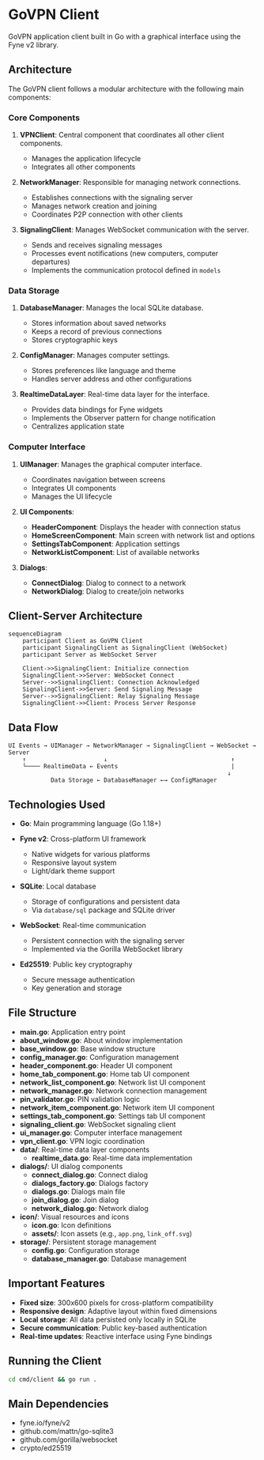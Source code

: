 # GoVPN Client

GoVPN application client built in Go with a graphical interface using the Fyne v2 library.

## Architecture

The GoVPN client follows a modular architecture with the following main components:

### Core Components

1. **VPNClient**: Central component that coordinates all other client components.
   - Manages the application lifecycle
   - Integrates all other components

2. **NetworkManager**: Responsible for managing network connections.
   - Establishes connections with the signaling server
   - Manages network creation and joining
   - Coordinates P2P connection with other clients

3. **SignalingClient**: Manages WebSocket communication with the server.
   - Sends and receives signaling messages
   - Processes event notifications (new computers, computer departures)
   - Implements the communication protocol defined in `models`

### Data Storage

1. **DatabaseManager**: Manages the local SQLite database.
   - Stores information about saved networks
   - Keeps a record of previous connections
   - Stores cryptographic keys

2. **ConfigManager**: Manages computer settings.
   - Stores preferences like language and theme
   - Handles server address and other configurations

3. **RealtimeDataLayer**: Real-time data layer for the interface.
   - Provides data bindings for Fyne widgets
   - Implements the Observer pattern for change notification
   - Centralizes application state

### Computer Interface

1. **UIManager**: Manages the graphical computer interface.
   - Coordinates navigation between screens
   - Integrates UI components
   - Manages the UI lifecycle

2. **UI Components**:
   - **HeaderComponent**: Displays the header with connection status
   - **HomeScreenComponent**: Main screen with network list and options
   - **SettingsTabComponent**: Application settings
   - **NetworkListComponent**: List of available networks

3. **Dialogs**:
   - **ConnectDialog**: Dialog to connect to a network
   - **NetworkDialog**: Dialog to create/join networks

## Client-Server Architecture

```mermaid
sequenceDiagram
    participant Client as GoVPN Client
    participant SignalingClient as SignalingClient (WebSocket)
    participant Server as WebSocket Server

    Client->>SignalingClient: Initialize connection
    SignalingClient->>Server: WebSocket Connect
    Server-->>SignalingClient: Connection Acknowledged
    SignalingClient->>Server: Send Signaling Message
    Server-->>SignalingClient: Relay Signaling Message
    SignalingClient->>Client: Process Server Response
```

## Data Flow

```
UI Events → UIManager → NetworkManager → SignalingClient → WebSocket → Server
    ↑                      ↓                                   ↑
    └──── RealtimeData ← Events                                |
                                                              ↓
            Data Storage ← DatabaseManager ←→ ConfigManager
```

## Technologies Used

- **Go**: Main programming language (Go 1.18+)
- **Fyne v2**: Cross-platform UI framework
  - Native widgets for various platforms
  - Responsive layout system
  - Light/dark theme support

- **SQLite**: Local database
  - Storage of configurations and persistent data
  - Via `database/sql` package and SQLite driver

- **WebSocket**: Real-time communication
  - Persistent connection with the signaling server
  - Implemented via the Gorilla WebSocket library

- **Ed25519**: Public key cryptography
  - Secure message authentication
  - Key generation and storage

## File Structure

- **main.go**: Application entry point
- **about_window.go**: About window implementation
- **base_window.go**: Base window structure
- **config_manager.go**: Configuration management
- **header_component.go**: Header UI component
- **home_tab_component.go**: Home tab UI component
- **network_list_component.go**: Network list UI component
- **network_manager.go**: Network connection management
- **pin_validator.go**: PIN validation logic
- **network_item_component.go**: Network item UI component
- **settings_tab_component.go**: Settings tab UI component
- **signaling_client.go**: WebSocket signaling client
- **ui_manager.go**: Computer interface management
- **vpn_client.go**: VPN logic coordination
- **data/**: Real-time data layer components
  - **realtime_data.go**: Real-time data implementation
- **dialogs/**: UI dialog components
  - **connect_dialog.go**: Connect dialog
  - **dialogs_factory.go**: Dialogs factory
  - **dialogs.go**: Dialogs main file
  - **join_dialog.go**: Join dialog
  - **network_dialog.go**: Network dialog
- **icon/**: Visual resources and icons
  - **icon.go**: Icon definitions
  - **assets/**: Icon assets (e.g., `app.png`, `link_off.svg`)
- **storage/**: Persistent storage management
  - **config.go**: Configuration storage
  - **database_manager.go**: Database management

## Important Features

- **Fixed size**: 300x600 pixels for cross-platform compatibility
- **Responsive design**: Adaptive layout within fixed dimensions
- **Local storage**: All data persisted only locally in SQLite
- **Secure communication**: Public key-based authentication
- **Real-time updates**: Reactive interface using Fyne bindings

## Running the Client

```bash
cd cmd/client && go run .
```

## Main Dependencies

- fyne.io/fyne/v2
- github.com/mattn/go-sqlite3
- github.com/gorilla/websocket
- crypto/ed25519